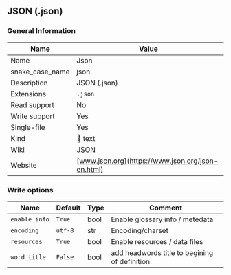 
## JSON (.json) ##

### General Information ###
Name | Value
---- | -------
Name | Json
snake_case_name | json
Description | JSON (.json)
Extensions | `.json`
Read support | No
Write support | Yes
Single-file | Yes
Kind | 📝 text
Wiki | [JSON](https://en.wikipedia.org/wiki/JSON)
Website | [www.json.org](https://www.json.org/json-en.html)



### Write options ###
Name | Default | Type | Comment
---- | ------- | ---- | -------
`enable_info` | `True` | bool | Enable glossary info / metedata
`encoding` | `utf-8` | str | Encoding/charset
`resources` | `True` | bool | Enable resources / data files
`word_title` | `False` | bool | add headwords title to begining of definition

